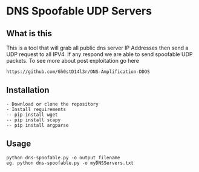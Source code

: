 # DNS Spoofable UDP Servers

## What is this
This is a tool that will grab all public dns server IP Addresses then send a UDP request to all IPV4.
If any respond we are able to send spoofable UDP packets. To see more about post exploitation go here

```
https://github.com/Gh0stD14l3r/DNS-Amplification-DDOS
```

## Installation
```
- Download or clone the repository
- Install requirements
-- pip install wget
-- pip install scapy
-- pip install argparse
```

## Usage
```
python dns-spoofable.py -o output_filename
eg. python dns-spoofable.py -o myDNSServers.txt
```

